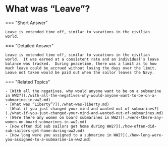 # What was “Leave”?


=== "Short Answer"

    Leave is extended time off, similar to vacations in the civilian world.
=== "Detailed Answer"

    Leave is extended time off, similar to vacations in the civilian world.  It was earned at a consistent rate and an individual’s leave balance was tracked.  During peacetime, there was a limit as to how much leave could be accrued without losing the days over the limit.  Leave not taken would be paid out when the sailor leaves the Navy.
=== "Related Topics"

    - [With all the negatives, why would anyone want to be on a submarine in WW2?](./with-all-the-negatives-why-would-anyone-want-to-be-on-a-submarine-in-ww2.md)
    - [What was “Liberty”?](./what-was-liberty.md)
    - [What if you just changed your mind and wanted out of submarines?](./what-if-you-just-changed-your-mind-and-wanted-out-of-submarines.md)
    - [Were there any women on board submarines in WW2?](./were-there-any-women-on-board-submarines-in-ww2.md)
    - [How often did sub sailors get home during WW2?](./how-often-did-sub-sailors-get-home-during-ww2.md)
    - [How long were you assigned to a submarine in WW2?](./how-long-were-you-assigned-to-a-submarine-in-ww2.md)